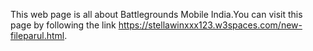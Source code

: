 This web page is all about Battlegrounds Mobile India.You can visit this page by following the link https://stellawinxxx123.w3spaces.com/new-fileparul.html.
